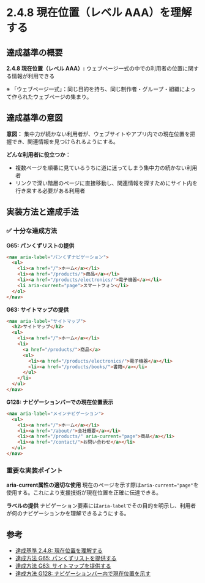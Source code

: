# 2.4.8 現在位置（レベル AAA）を理解する

## 達成基準の概要

**2.4.8 現在位置（レベル AAA）:** ウェブページ一式の中での利用者の位置に関する情報が利用できる

※ 「ウェブページ一式」：同じ目的を持ち、同じ制作者・グループ・組織によって作られたウェブページの集まり。

## 達成基準の意図

**意図：**
集中力が続かない利用者が、ウェブサイトやアプリ内での現在位置を把握でき、関連情報を見つけられるようにする。

**どんな利用者に役立つか：**
- 複数ページを順番に見ているうちに道に迷ってしまう集中力の続かない利用者
- リンクで深い階層のページに直接移動し、関連情報を探すためにサイト内を行き来する必要がある利用者

## 実装方法と達成手法

### ✅ 十分な達成方法

**G65: パンくずリストの提供**

```html
<nav aria-label="パンくずナビゲーション">
  <ol>
    <li><a href="/">ホーム</a></li>
    <li><a href="/products/">商品</a></li>
    <li><a href="/products/electronics/">電子機器</a></li>
    <li aria-current="page">スマートフォン</li>
  </ol>
</nav>
```

**G63: サイトマップの提供**

```html
<nav aria-label="サイトマップ">
  <h2>サイトマップ</h2>
  <ul>
    <li><a href="/">ホーム</a></li>
    <li>
      <a href="/products/">商品</a>
      <ul>
        <li><a href="/products/electronics/">電子機器</a></li>
        <li><a href="/products/books/">書籍</a></li>
      </ul>
    </li>
  </ul>
</nav>
```

**G128: ナビゲーションバーでの現在位置表示**

```html
<nav aria-label="メインナビゲーション">
  <ul>
    <li><a href="/">ホーム</a></li>
    <li><a href="/about/">会社概要</a></li>
    <li><a href="/products/" aria-current="page">商品</a></li>
    <li><a href="/contact/">お問い合わせ</a></li>
  </ul>
</nav>
```

### 重要な実装ポイント

**aria-current属性の適切な使用**
現在のページを示す際は`aria-current="page"`を使用する。これにより支援技術が現在位置を正確に伝達できる。

**ラベルの提供**
ナビゲーション要素には`aria-label`でその目的を明示し、利用者が何のナビゲーションかを理解できるようにする。

## 参考

- [達成基準 2.4.8: 現在位置を理解する](https://waic.jp/translations/WCAG21/Understanding/location.html)
- [達成方法 G65: パンくずリストを提供する](https://waic.jp/translations/WCAG22/Techniques/general/G65)
- [達成方法 G63: サイトマップを提供する](https://waic.jp/translations/WCAG22/Techniques/general/G63)
- [達成方法 G128: ナビゲーションバー内で現在位置を示す](https://waic.jp/translations/WCAG22/Techniques/general/G128)
